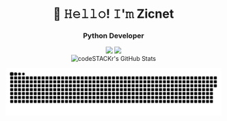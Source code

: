 <h1 align="center">👋 𝙷𝚎𝚕𝚕𝚘! 𝙸'𝚖 Zicnet </h1>

<h3 align="center">Python Developer</h3>
<p align="center">
 <a href="https://t.me/Zicnet"><img src="https://img.shields.io/badge/-Telegram-blue?style=flat&logo=Telegram&logoColor=white" /></a>
 <a href="https://discord.gg/B7ZDUGepdJ"><img src="https://img.shields.io/badge/-discord-blue?style=flat&logo=Discord&logoColor=white" /></a>
 
 <br>
 <img alt="codeSTACKr's GitHub Stats" src="https://komarev.com/ghpvc/?username=your-github-Zicnet&color=green" />
</p>

<p align="center">
<img width="600" src="assets/github-snake.svg" alt="snake"/>
</p>

